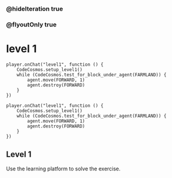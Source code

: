 ### @hideIteration true
### @flyoutOnly true
# level 1
```blocks
player.onChat("level1", function () {
    CodeCosmos.setup_level1()
    while (CodeCosmos.test_for_block_under_agent(FARMLAND)) {
        agent.move(FORWARD, 1)
        agent.destroy(FORWARD)
    }
})

```

```template
player.onChat("level1", function () {
    CodeCosmos.setup_level1()
    while (CodeCosmos.test_for_block_under_agent(FARMLAND)) {
        agent.move(FORWARD, 1)
        agent.destroy(FORWARD)
    }
})
```

## Level 1

Use the learning platform to solve the exercise.
